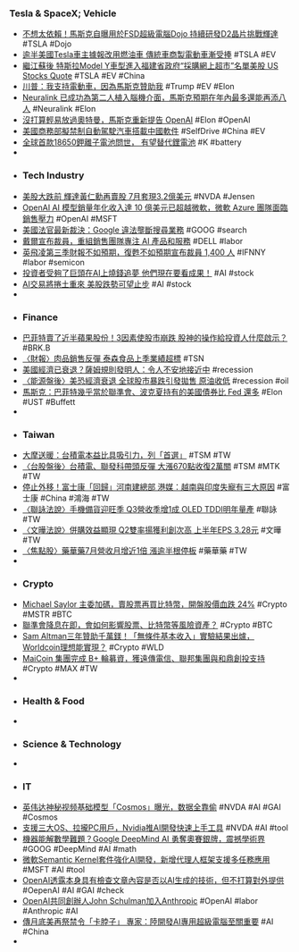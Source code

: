 ### Tesla & SpaceX; Vehicle
- [不想太依賴！馬斯克自曝用於FSD超級電腦Dojo 持續研發D2晶片挑戰輝達](https://tw.stock.yahoo.com/news/不想太依賴-馬斯克自曝用於fsd超級電腦dojo-持續研發d2晶片挑戰輝達-093222479.html) #TSLA #Dojo
- [逾半美國Tesla車主據報改用燃油車 傳統車商製電動車漸受捧](https://std.stheadline.com/realtime/article/2015614/即時-財經-逾半美國Tesla車主據報改用燃油車-傳統車商製電動車漸受捧) #TSLA #EV
- [繼江蘇後 特斯拉Model Y車型進入福建省政府“採購網上超市”名單美股 US Stocks Quote](http://aastocks.com/tc/usq/news/comment.aspx?source=GLH&id=GLH1634776L) #TSLA #EV #China
- [川普：我支持電動車，因為馬斯克贊助我](https://technews.tw/2024/08/05/donand-trump-say-he-is-for-electric-car/) #Trump #EV #Elon
- [Neuralink 已成功為第二人植入腦機介面，馬斯克預期在年內最多還能再添八人](https://hk.news.yahoo.com/neuralink-successfully-implants-its-chip-into-a-second-patients-brain-171758974.html) #Neuralink #Elon
- [沒打算輕易放過奧特曼，馬斯克重新提告 OpenAI](https://finance.technews.tw/2024/08/06/elon-musk-revived-a-lawsuit-against-openai-and-sam-altman/) #Elon #OpenAI
- [美國商務部擬禁制自動駕駛汽車搭載中國軟件](https://www.hk01.com/即時國際/1044739/美國商務部擬禁制自動駕駛汽車搭載中國軟件) #SelfDrive #China #EV
- [全球首款18650鉀離子電池問世， 有望替代鋰電池](https://www.techbang.com/posts/117343-the-worlds-first-18650-silver-battery-was-launched-which-is) #K #battery
-
- ### Tech Industry
- [美股大跌前 輝達黃仁勳再賣股 7月套現3.2億美元](https://news.cnyes.com/news/id/5666231) #NVDA #Jensen
- [OpenAI AI 模型銷量年化收入達 10 億美元已超越微軟，微軟 Azure 團隊面臨銷售壓力](https://www.techbang.com/posts/116460-openais-ai-model-sales-surpassed-microsofts-with-an) #OpenAI #MSFT
- [美國法官最新裁決：Google 違法壟斷搜尋業務](https://technews.tw/2024/08/06/google-has-an-illegal-monopoly-on-search/) #GOOG #search
- [戴爾宣布裁員，重組銷售團隊專注 AI 產品和服務](https://technews.tw/2024/08/06/dell-announces-layoffs/) #DELL #labor
- [英飛凌第三季財報不如預期，復甦不如預期宣布裁員 1,400 人](https://finance.technews.tw/2024/08/06/infineons-third-quarter-financial-results-fell-short-of-expectations/) #IFNNY #labor #semicon
- [投資者受夠了巨頭在AI上燒錢追夢 他們現在要看成果！](https://news.cnyes.com/news/id/5665054) #AI #stock
- [AI交易將捲土重來 美股跌勢可望止步](https://news.cnyes.com/news/id/5667362) #AI #stock
-
- ### Finance
- [巴菲特賣了近半蘋果股份！3因素使股市崩跌 股神的操作給投資人什麼啟示？](https://www.wealth.com.tw/articles/16dc8fa2-d4e3-4ee9-929a-1da71a76b8d7) #BRK.B
- [〈財報〉肉品銷售反彈 泰森食品上季業績超標](https://news.cnyes.com/news/id/5666003) #TSN
- [美國經濟已衰退？薩姆規則發明人：令人不安地接近中](https://news.cnyes.com/news/id/5666199) #recession
- [〈能源盤後〉美恐經濟衰退 全球股市暴跌引發拋售 原油收低](https://m.cnyes.com/news/id/5666069) #recession #oil
- [馬斯克：巴菲特幾乎當於聯準會、波克夏持有的美國債券比 Fed 還多](https://www.blocktempo.com/musk-says-buffett-is-equivalent-to-the-fed/) #Elon #UST #Buffett
-
- ### Taiwan
- [大摩送暖：台積電本益比具吸引力，列「首選」](https://finance.technews.tw/2024/08/06/morgan-stanley-relists-tsmc-as-top-pick/) #TSM #TW
- [〈台股盤後〉台積電、聯發科帶頭反彈 大漲670點收復2萬關](https://news.cnyes.com/news/id/5667670) #TSM #MTK #TW
- [停止外移！富士康「回歸」河南建總部 港媒：越南與印度失寵有三大原因](https://news.cnyes.com/news/id/5667555) #富士康 #China #鴻海 #TW
- [〈聯詠法說〉手機備貨迎旺季 Q3營收季增1成 OLED TDDI明年量產](https://news.cnyes.com/news/id/5667960) #聯詠 #TW
- [〈文曄法說〉併購效益顯現 Q2雙率揚獲利創次高 上半年EPS 3.28元](https://news.cnyes.com/news/id/5667723) #文曄 #TW
- [〈焦點股〉藥華藥7月營收月增近1倍 漲逾半根停板](https://news.cnyes.com/news/id/5667310) #藥華藥 #TW
-
- ### Crypto
- [Michael Saylor 主委加碼，賣股票再買比特幣，開盤股價血跌 24%](https://abmedia.io/michael-saylor-filed-share-issue) #Crypto #MSTR #BTC
- [聯準會降息在即，會如何影響股票、比特幣等風險資產？](https://www.blocktempo.com/how-fed-rate-decisions-affect-risky-assets/) #Crypto #BTC
- [Sam Altman三年贊助千萬鎂！「無條件基本收入」實驗結果出爐，Worldcoin理想能實現？](https://www.blocktempo.com/the-results-of-sam-altmans-ubi-experiment-are-in/) #Crypto #WLD
- [MaiCoin 集團完成 B+ 輪募資，獲遠傳電信、聯邦集團與和鼎創投支持](https://abmedia.io/maicoin-b-plus-round-funding) #Crypto #MAX #TW
-
- ### Health & Food
-
- ### Science & Technology
-
- ### IT
- [英伟达神秘视频基础模型「Cosmos」曝光，数据全靠偷](https://www.jiqizhixin.com/articles/2024-08-06-2) #NVDA #AI #GAI #Cosmos
- [支援三大OS、拉攏PC用戶，Nvidia推AI開發快速上手工具](https://ithome.com.tw/review/164281) #NVDA #AI #tool
- [機器能解數學難題？Google DeepMind AI 勇奪奧賽銀牌，震撼學術界](https://technews.tw/2024/08/06/google-deepmind-ai/) #GOOG #DeepMind #AI #math
- [微軟Semantic Kernel套件強化AI開發，新增代理人框架支援多任務應用](https://www.ithome.com.tw/news/164302) #MSFT #AI #tool
- [OpenAI透露本身具有檢查文章內容是否以AI生成的技術，但不打算對外提供](https://tw.news.yahoo.com/openai-revealed-that-it-has-the-technology-to-check-whether-article-content-is-generated-by-ai-but-it-does-not-plan-to-provide-it-to-the-outside-world-141804616.html) #OepenAI #AI #GAI #check
- [OpenAI共同創辦人John Schulman加入Anthropic](https://www.ithome.com.tw/news/164311) #OpenAI #labor #Anthropic #AI
- [傳月底美再祭禁令「卡脖子」 專家：陸開發AI專用超級電腦至關重要](https://news.cnyes.com/news/id/5666241) #AI #China
-